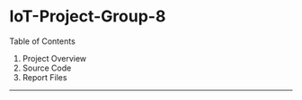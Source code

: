 # IoT-Project-Group-8

<!-- Table of Contents -->

Table of Contents
  1. Project Overview 
  2. Source Code 
  3. Report Files
  
---------------------------------------------------------------------------------------------------------------------------------------------
